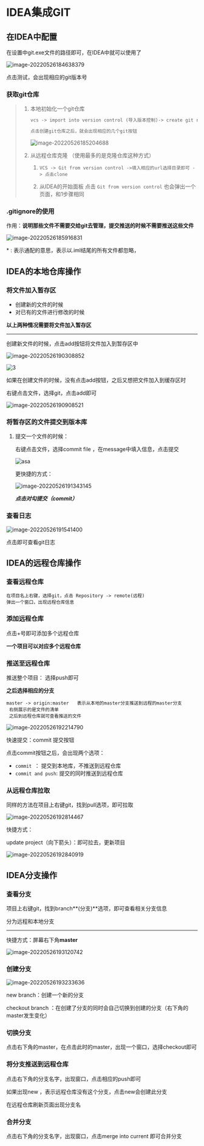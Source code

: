 # IDEA集成GIT

## 在IDEA中配置

在设置中git.exe文件的路径即可，在IDEA中就可以使用了

![image-20220526184638379](/images/image-20220526184638379.png)

点击测试，会出现相应的git版本号

###  获取git仓库

> 1. 本地初始化一个git仓库
>
>    ```markdown
>    vcs -> import into version control (导入版本控制)-> create git repository(创建一个git仓库) -> 出现.git的隐藏文件夹
>    
>    点击创建git仓库之后，就会出现相应的几个git按钮
>    ```
>
>    ![image-20220526185204688](\images\image-20220526185204688.png)
>
> 2. 从远程仓库克隆 （使用最多的是克隆仓库这种方式）
>
>    1. ```markdo
>       VCS -> Git from version control ->填入相应的url选择目录即可 -> 点击clone
>       ```
>
>    2. 从IDEA的开始面板 点击 `Git from version control` 也会弹出一个页面，和1步骤相同

### .gitignore的使用

作用：**说明那些文件不需要交给git去管理，提交推送的时候不需要推送这些文件**

![image-20220526185916831](\images\image-20220526185916831.png)

\*  :   表示通配的意思，表示以.iml结尾的所有文件都忽略，

##  IDEA的本地仓库操作

### 将文件加入暂存区

- 创建新的文件的时候
- 对已有的文件进行修改的时候

**以上两种情况需要将文件加入暂存区**

********

创建新文件的时候，点击add按钮将文件加入到暂存区中

![image-20220526190308852](\images\image-20220526190308852.png)

![3](C:\Users\14815\Desktop\3.png)

如果在创建文件的时候，没有点击add按钮，之后又想把文件加入到缓存区时

右键点击文件，选择git，点击add即可

![image-20220526190908521](\images\image-20220526190908521.png)

### 将暂存区的文件提交到版本库

1. 提交一个文件的时候：

   右键点击文件，选择commit file ，在message中填入信息，点击提交

   ![asa](C:\Users\14815\Desktop\4.png)

   更快捷的方式：

   ![image-20220526191343145](\images\image-20220526191343145.png)

   ***点击对勾提交（commit）***

### 查看日志

![image-20220526191541400](\images\image-20220526191541400.png)

点击即可查看git日志

## IDEA的远程仓库操作

### 查看远程仓库

```markdo
在项目名上右键，选择git，点击 Repository -> remote(远程)
弹出一个窗口，出现远程仓库信息
```



### 添加远程仓库

点击+号即可添加多个远程仓库 

**一个项目可以对应多个远程仓库**

### 推送至远程仓库

推送整个项目： 选择push即可

**之后选择相应的分支**

```mark
master -> origin:master   表示从本地的master分支推送到远程的master分支
 右侧展示的是文件的清单
 之后到远程仓库就可查看推送的文件
```

![image-20220526192214790](\images\image-20220526192214790.png)

快速提交：commit 提交按钮

点击commit按钮之后，会出现两个选项：

- `commit `： 提交到本地库，不推送到远程仓库
- `commit and push`: 提交的同时推送到远程仓库

### 从远程仓库拉取

同样的方法在项目上右键git，找到pull选项，即可拉取

![image-20220526192814467](\images\image-20220526192814467.png)

快捷方式：

update project（向下箭头）：即可拉去，更新项目

![image-20220526192840919](\images\image-20220526192840919.png)

## IDEA分支操作

### 查看分支

项目上右键git，找到branch**(分支)**选项，即可查看相关分支信息

分为远程和本地分支

******************

快捷方式：屏幕右下角**master**

![image-20220526193120742](\images\image-20220526193120742.png)

### 创建分支

![image-20220526193233636](\images\image-20220526193233636.png)

new branch：创建一个新的分支 

checkout branch ：在创建了分支的同时会自己切换到创建的分支（右下角的master发生变化）

### 切换分支

点击右下角的master，在点击此时的master，出现一个窗口，选择checkout即可

### 将分支推送到远程仓库

点击右下角的分支名字，出现窗口，点击相应的push即可

如果出现new ，表示远程仓库没有这个分支，点击new会创建此分支

在远程仓库刷新页面出现分支名

### 合并分支

点击右下角的分支名字，出现窗口，点击merge into current 即可合并分支